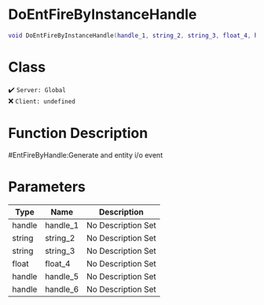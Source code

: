 # DoEntFireByInstanceHandle
```lua
void DoEntFireByInstanceHandle(handle_1, string_2, string_3, float_4, handle_5, handle_6)
```
# Class
✔️ `Server: Global`  
❌ `Client: undefined`  

# Function Description
#EntFireByHandle:Generate and entity i/o event
# Parameters
Type|Name|Description
--|--|--
handle|handle_1|No Description Set
string|string_2|No Description Set
string|string_3|No Description Set
float|float_4|No Description Set
handle|handle_5|No Description Set
handle|handle_6|No Description Set
